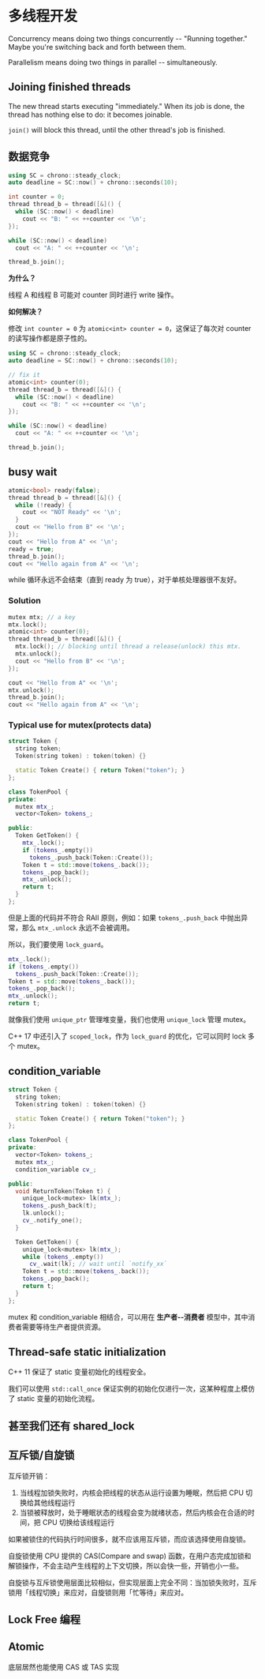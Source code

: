 ﻿# 多线程开发

Concurrency means doing two things concurrently -- "Running together." Maybe you're switching back and forth between them.

Parallelism means doing two things in parallel -- simultaneously.

## Joining finished threads

The new thread starts executing "immediately." When its job is done, the thread has nothing else to do: it becomes joinable.

`join()` will block this thread, until the other thread's job is finished.

## 数据竞争

```cpp
using SC = chrono::steady_clock;
auto deadline = SC::now() + chrono::seconds(10);

int counter = 0;
thread thread_b = thread([&]() {
  while (SC::now() < deadline)
    cout << "B: " << ++counter << '\n';
});

while (SC::now() < deadline)
  cout << "A: " << ++counter << '\n';

thread_b.join();
```

**为什么？**

线程 A 和线程 B 可能对 counter 同时进行 write 操作。

**如何解决？**

修改 `int counter = 0` 为 `atomic<int> counter = 0`，这保证了每次对 counter 的读写操作都是原子性的。

```cpp
using SC = chrono::steady_clock;
auto deadline = SC::now() + chrono::seconds(10);

// fix it
atomic<int> counter(0);
thread thread_b = thread([&]() {
  while (SC::now() < deadline)
    cout << "B: " << ++counter << '\n';
});

while (SC::now() < deadline)
  cout << "A: " << ++counter << '\n';

thread_b.join();
```

## busy wait

```cpp
atomic<bool> ready(false);
thread thread_b = thread([&]() {
  while (!ready) {
    cout << "NOT Ready" << '\n';
  }
  cout << "Hello from B" << '\n';
});
cout << "Hello from A" << '\n';
ready = true;
thread_b.join();
cout << "Hello again from A" << '\n';
```

while 循环永远不会结束（直到 ready 为 true），对于单核处理器很不友好。

### Solution

```cpp
mutex mtx; // a key
mtx.lock();
atomic<int> counter(0);
thread thread_b = thread([&]() {
  mtx.lock(); // blocking until thread a release(unlock) this mtx.
  mtx.unlock();
  cout << "Hello from B" << '\n';
});

cout << "Hello from A" << '\n';
mtx.unlock();
thread_b.join();
cout << "Hello again from A" << '\n';
```

### Typical use for mutex(protects data)

```cpp
struct Token {
  string token;
  Token(string token) : token(token) {}

  static Token Create() { return Token("token"); }
};

class TokenPool {
private:
  mutex mtx_;
  vector<Token> tokens_;

public:
  Token GetToken() {
    mtx_.lock();
    if (tokens_.empty())
      tokens_.push_back(Token::Create());
    Token t = std::move(tokens_.back());
    tokens_.pop_back();
    mtx_.unlock();
    return t;
  }
};
```

但是上面的代码并不符合 RAII 原则，例如：如果 `tokens_.push_back` 中抛出异常，那么 `mtx_.unlock` 永远不会被调用。

所以，我们要使用 `lock_guard`。

```cpp
mtx_.lock();
if (tokens_.empty())
  tokens_.push_back(Token::Create());
Token t = std::move(tokens_.back());
tokens_.pop_back();
mtx_.unlock();
return t;
```

就像我们使用 `unique_ptr` 管理堆变量，我们也使用 `unique_lock` 管理 mutex。

C++ 17 中还引入了 `scoped_lock`，作为 `lock_guard` 的优化，它可以同时 lock 多个 mutex。

## condition_variable

```cpp
struct Token {
  string token;
  Token(string token) : token(token) {}

  static Token Create() { return Token("token"); }
};

class TokenPool {
private:
  vector<Token> tokens_;
  mutex mtx_;
  condition_variable cv_;

public:
  void ReturnToken(Token t) {
    unique_lock<mutex> lk(mtx_);
    tokens_.push_back(t);
    lk.unlock();
    cv_.notify_one();
  }

  Token GetToken() {
    unique_lock<mutex> lk(mtx_);
    while (tokens_.empty())
      cv_.wait(lk); // wait until `notify_xx`
    Token t = std::move(tokens_.back());
    tokens_.pop_back();
    return t;
  }
};
```

mutex 和 condition_variable 相结合，可以用在 **生产者--消费者** 模型中，其中消费者需要等待生产者提供资源。

## Thread-safe static initialization

C++ 11 保证了 static 变量初始化的线程安全。

我们可以使用 `std::call_once` 保证实例的初始化仅进行一次，这某种程度上模仿了 static 变量的初始化流程。

## 甚至我们还有 shared_lock

## 互斥锁/自旋锁

互斥锁开销：

1. 当线程加锁失败时，内核会把线程的状态从运行设置为睡眠，然后把 CPU 切换给其他线程运行
2. 当锁被释放时，处于睡眠状态的线程会变为就绪状态，然后内核会在合适的时间，把 CPU 切换给该线程运行

如果被锁住的代码执行时间很多，就不应该用互斥锁，而应该选择使用自旋锁。

自旋锁使用 CPU 提供的 CAS(Compare and swap) 函数，在用户态完成加锁和解锁操作，不会主动产生线程的上下文切换，所以会快一些，开销也小一些。

自旋锁与互斥锁使用层面比较相似，但实现层面上完全不同：当加锁失败时，互斥锁用「线程切换」来应对，自旋锁则用「忙等待」来应对。

## Lock Free 编程

## Atomic

底层居然也能使用 CAS 或 TAS 实现
